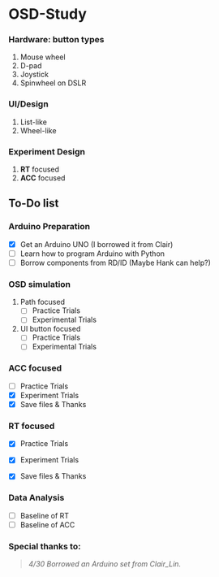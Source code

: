 OSD-Study
===========


### Hardware: button types

1. Mouse wheel
2. D-pad
3. Joystick
4. Spinwheel on DSLR

### UI/Design

1. List-like
2. Wheel-like 

### Experiment Design

1. **RT** focused 
2. **ACC** focused

## To-Do list

### Arduino Preparation
-[x] Get an Arduino UNO (I borrowed it from Clair)
-[ ] Learn how to program Arduino with Python
-[ ] Borrow components from RD/ID (Maybe Hank can help?)

### OSD simulation
1.  Path focused
    -[ ] Practice Trials
    -[ ] Experimental Trials
2.  UI button focused
    -[ ] Practice Trials
    -[ ] Experimental Trials

### ACC focused
- [ ] Practice Trials
- [x] Experiment Trials
- [x] Save files & Thanks

### RT focused
- [x] Practice Trials
- [x] Experiment Trials 
- [x] Save files & Thanks


### Data Analysis
- [ ] Baseline of RT
- [ ] Baseline of ACC

### Special thanks to:
> *4/30 Borrowed an Arduino set from Clair_Lin.*